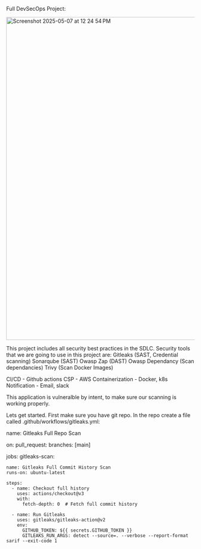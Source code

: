 Full DevSecOps Project:

<img width="861" alt="Screenshot 2025-05-07 at 12 24 54 PM" src="https://github.com/user-attachments/assets/aa00e52e-153e-4fdd-b180-1d7a029ae696" />

This project includes all security best practices in the SDLC. Security tools that we are going to use in this project are:
Gitleaks (SAST, Credential scanning)
Sonarqube (SAST)
Owasp Zap (DAST)
Owasp Dependancy (Scan dependancies)
Trivy (Scan Docker Images)

CI/CD - Github actions
CSP - AWS
Containerization - Docker, k8s
Notification - Email, slack

This application is vulneralble by intent, to make sure our scanning is working properly. 

Lets get started. First make sure you have git repo. In the repo create a file called .github/workflows/gitleaks.yml:

name: Gitleaks Full Repo Scan

on:
  pull_request:
    branches: [main]

jobs:
 gitleaks-scan:
    
    
    name: Gitleaks Full Commit History Scan
    runs-on: ubuntu-latest

    steps:
      - name: Checkout full history
        uses: actions/checkout@v3
        with:
          fetch-depth: 0  # Fetch full commit history

      - name: Run Gitleaks
        uses: gitleaks/gitleaks-action@v2
        env:
          GITHUB_TOKEN: ${{ secrets.GITHUB_TOKEN }}
          GITLEAKS_RUN_ARGS: detect --source=. --verbose --report-format sarif --exit-code 1

